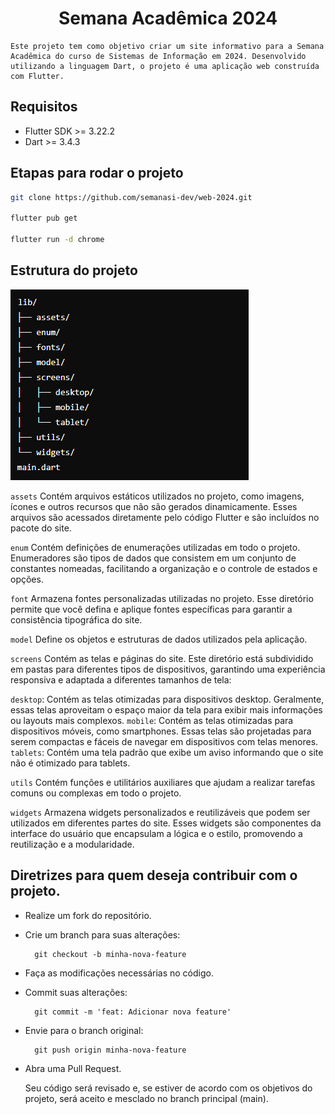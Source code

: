 <h1 align="center">Semana Acadêmica 2024</h1>  

    Este projeto tem como objetivo criar um site informativo para a Semana Acadêmica do curso de Sistemas de Informação em 2024. Desenvolvido utilizando a linguagem Dart, o projeto é uma aplicação web construída com Flutter.


## Requisitos

- Flutter SDK >= 3.22.2
- Dart >= 3.4.3

## Etapas para rodar o projeto

```sh
git clone https://github.com/semanasi-dev/web-2024.git

flutter pub get

flutter run -d chrome
```

## Estrutura do projeto

![alt text](image.png)

`assets`
Contém arquivos estáticos utilizados no projeto, como imagens, ícones e outros recursos que não são gerados dinamicamente. Esses arquivos são acessados diretamente pelo código Flutter e são incluídos no pacote do site.

`enum`
Contém definições de enumerações utilizadas em todo o projeto. Enumeradores são tipos de dados que consistem em um conjunto de constantes nomeadas, facilitando a organização e o controle de estados e opções.

`font`
Armazena fontes personalizadas utilizadas no projeto. Esse diretório permite que você defina e aplique fontes específicas para garantir a consistência tipográfica do site.

`model`
Define os objetos e estruturas de dados utilizados pela aplicação.

`screens`
Contém as telas e páginas do site. Este diretório está subdividido em pastas para diferentes tipos de dispositivos, garantindo uma experiência responsiva e adaptada a diferentes tamanhos de tela:

`desktop`: Contém as telas otimizadas para dispositivos desktop. Geralmente, essas telas aproveitam o espaço maior da tela para exibir mais informações ou layouts mais complexos.
`mobile`: Contém as telas otimizadas para dispositivos móveis, como smartphones. Essas telas são projetadas para serem compactas e fáceis de navegar em dispositivos com telas menores.
`tablets`: Contém uma tela padrão que exibe um aviso informando que o site não é otimizado para tablets.

`utils`
Contém funções e utilitários auxiliares que ajudam a realizar tarefas comuns ou complexas em todo o projeto.

`widgets`
Armazena widgets personalizados e reutilizáveis que podem ser utilizados em diferentes partes do site. Esses widgets são componentes da interface do usuário que encapsulam a lógica e o estilo, promovendo a reutilização e a modularidade.

## Diretrizes para quem deseja contribuir com o projeto.

- Realize um fork do repositório. 

- Crie um branch para suas alterações:
    
        git checkout -b minha-nova-feature

- Faça as modificações necessárias no código.

- Commit suas alterações:
    
        git commit -m 'feat: Adicionar nova feature'

- Envie para o branch original:

        git push origin minha-nova-feature

- Abra uma Pull Request.

    Seu código será revisado e, se estiver de acordo com os objetivos do projeto, será aceito e mesclado no branch principal (main).


